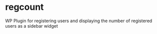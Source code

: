 # regcount
WP Plugin for registering users and displaying the number of registered users as a sidebar widget
